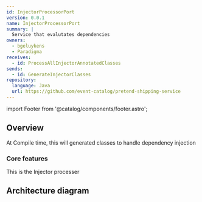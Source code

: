 ```yaml
---
id: InjectorProcessorPort
version: 0.0.1
name: InjectorProcessorPort
summary: |
  Service that evalutates dependencies
owners:
  - bgeluykens
  - Paradigma
receives:
  - id: ProcessAllInjectorAnnotatedClasses
sends:
  - id: GenerateInjectorClasses
repository:
  language: Java
  url: https://github.com/event-catalog/pretend-shipping-service
---
```


import Footer from '@catalog/components/footer.astro';

## Overview

At Compile time, this will generated classes to handle dependency injection

### Core features

This is the Injector processer


## Architecture diagram 

<NodeGraph />

<MessageTable format="all" limit={4} />

<Footer />